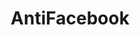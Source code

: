 ---
title: AntiFacebook
crosslinks:
- europrivacy
- antigoogle
- privacy
- assholedesign
- AskReddit
- straya
- pcmasterrace
- worldpolitics
- r4r
- science
- diaspora
- linux
- technology
---